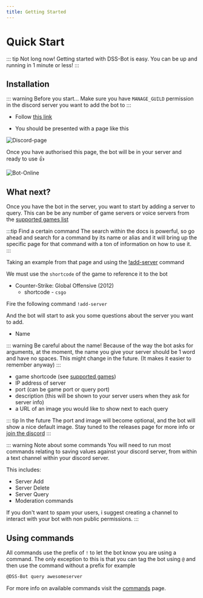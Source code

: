 ```yaml
---
title: Getting Started
---
```


# Quick Start

::: tip Not long now!
Getting started with DSS-Bot is easy. You can be up
and running in 1 minute or less!
:::

## Installation

::: warning Before you start...
Make sure you have `MANAGE_GUILD` permission in the discord server
you want to add the bot to
:::

- Follow [this link](https://discordapp.com/oauth2/authorize?client_id=720731226977075281&scope=bot&permissions=8)

- You should be presented with a page like this 

![Discord-page](/images/guide/installondiscord.png)

Once you have authorised this page, the bot will be 
in your server and ready to use :thumbsup:

![Bot-Online](/images/guide/botonline.png)

## What next?

Once you have the bot in the server, you want to start by adding
a server to query. This can be be any number of game servers or voice
servers from the [supported games list](/supported/)

:::tip Find a certain command
The search within the docs is powerful, so go ahead and search for a command by its name or alias and it will
bring up the specific page for that command with a ton of information on how to use it.
:::

Taking an example from that page and using the [!add-server](/commands/serverstatus.html#show-servers) command

We must use the `shortcode` of the game to reference it to the bot

- Counter-Strike: Global Offensive (2012) 
    - shortcode - `csgo	`



Fire the following command
`!add-server`

And the bot will start to ask you some questions about the server you want to add.

- Name

::: warning Be careful about the name!
Because of the way the bot asks for arguments, at the moment,
the name you give your server should be 1 word and have no spaces.
This might change in the future. (It makes it easier to remember anyway)
:::

- game shortcode (see [supported games](/supported/))
- IP address of server
- port (can be game port or query port)
- description (this will be shown to your server users when they ask for server info)
- a URL of an image you would like to show next to each query

::: tip In the future
The port and image will become optional, and the bot will show
a nice default image. Stay tuned to the releases page for more info
or [join the discord](https://discord.gg/J3ufCA2)
:::

::: warning Note about some commands
You will need to run most commands relating to saving values against 
your discord server, from within a text channel within your discord server.

This includes: 
- Server Add
- Server Delete
- Server Query
- Moderation commands

If you don't want to spam your users, i suggest creating a channel to interact with your bot with non public permissions.
:::

## Using commands

All commands use the prefix of `!` to let the bot know you are using a command.
The only exception to this is that you can tag the bot using `@` and then use the command without a prefix for example
```bash
@DSS-Bot query awesomeserver
```
For more info on available commands visit the [commands](/commands/) page.